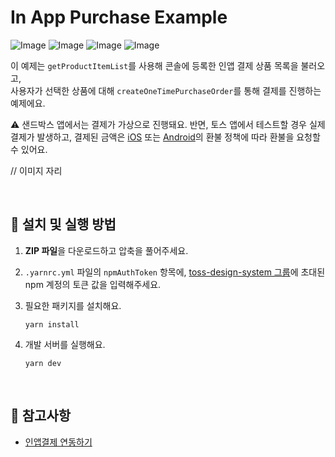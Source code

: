 # In App Purchase Example

![Image](https://github.com/user-attachments/assets/e3e87c6f-75f1-4ad8-9c0f-1a4a13666f9f)
![Image](https://github.com/user-attachments/assets/de8efa61-1879-4916-8373-3537e63312fe)
![Image](https://github.com/user-attachments/assets/62eb3e4d-a6e1-493e-b76e-69bad926c2d8)
![Image](https://github.com/user-attachments/assets/5af3b63b-bda7-4ddb-9ae9-8c90fe747baf)

이 예제는 `getProductItemList`를 사용해 콘솔에 등록한 인앱 결제 상품 목록을 불러오고,  
사용자가 선택한 상품에 대해 `createOneTimePurchaseOrder`를 통해 결제를 진행하는 예제에요.

⚠️ 샌드박스 앱에서는 결제가 가상으로 진행돼요. 반면, 토스 앱에서 테스트할 경우 실제 결제가 발생하고, 결제된 금액은 [iOS](https://support.apple.com/ko-kr/118223) 또는 [Android](https://support.google.com/googleplay/answer/2479637?hl=ko)의 환불 정책에 따라 환불을 요청할 수 있어요.

// 이미지 자리

<br />

## 🚀 설치 및 실행 방법

1. **ZIP 파일**을 다운로드하고 압축을 풀어주세요.

2. `.yarnrc.yml` 파일의 `npmAuthToken` 항목에, [toss-design-system 그룹](https://tossmini-docs.toss.im/tds-react-native/setup-npm/)에 초대된 npm 계정의 토큰 값을 입력해주세요.

3. 필요한 패키지를 설치해요.

   ```
   yarn install
   ```

4. 개발 서버를 실행해요.

   ```
   yarn dev
   ```

<br />

## 📌 참고사항

- [인앱결제 연동하기](https://developers-apps-in-toss.toss.im/development/iap.html)
